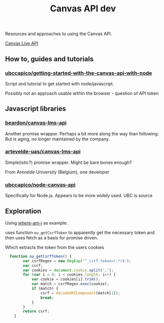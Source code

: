 ﻿---
backlinks:
- title: '# Canvas LMS API'
  url: /memex/sense/Design/canvas/canvas-api.html
title: Canvas API dev
---
Resources and approaches to using the Canvas API.

[Canvas Live API](https://lms.griffith.edu.au/doc/api/live)

## How to, guides and tutorials

### [ubccapico/getting-started-with-the-canvas-api-with-node](https://github.com/ubccapico/getting-started-with-the-canvas-api-with-node)

Script and tutorial to get started with node/javascript.
 
Possibly not an approach usable within the browser - question of API token

## Javascript libraries 

### [beardon/canvas-lms-api](https://github.com/beardon/canvas-lms-api)

Another promise wrapper. Perhaps a bit more along the way than following. But is aging, no longer maintained by the company.

### [artevelde-uas/canvas-lms-api](https://github.com/artevelde-uas/canvas-lms-api)

Simple(istic?) promise wrapper. Might be bare bones enough?

From Arevelde University (Belgium), one developer

### [ubccapico/node-canvas-api](https://github.com/ubccapico/node-canvas-api)

Specifically for Node.js. Appears to be more widely used. UBC is source

## Exploration

Using [where-am-i](https://github.com/msdlt/canvas-where-am-I/blob/master/canvas-where-am-I.js) as example.

uses function ```ou_getCsrfToken``` to apparently get the necessary token and then uses fetch as a basis for promise driven.

Which extracts the token from the users cookies

```Javascript
  function ou_getCsrfToken() {
        var csrfRegex = new RegExp('^_csrf_token=(.*)$');
        var csrf;
        var cookies = document.cookie.split(';');
        for (var i = 0; i < cookies.length; i++) {
            var cookie = cookies[i].trim();
            var match = csrfRegex.exec(cookie);
            if (match) {
                csrf = decodeURIComponent(match[1]);
                break;
            }
        }
        return csrf;
    }
```